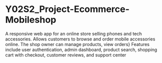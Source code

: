 # Y02S2_Project-Ecommerce-Mobileshop
A responsive web app for an online store selling phones and tech accessories.
Allows customers to browse and order mobile accessories online. The shop owner can manage products, view orders}
Features include user authentication, admin dashboard, product search, shopping cart with checkout, customer reviews, and support center
